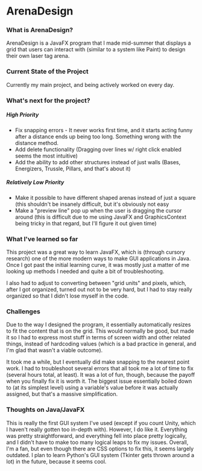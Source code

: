 # ArenaDesign
### What is ArenaDesign?

ArenaDesign is a JavaFX program that I made mid-summer that displays a grid that users can interact with 
(similar to a system like Paint) to design their own laser tag arena.

### Current State of the Project

Currently my main project, and being actively worked on every day.

### What's next for the project?

##### High Priority

- Fix snapping errors - It never works first time, and it starts acting funny after a distance ends up being too long. Something wrong with the distance method. 
- Add delete functionality (Dragging over lines w/ right click enabled seems the most intuitive)
- Add the ability to add other structures instead of just walls (Bases, Energizers, Trussle, Pillars, and that's about it)

##### Relatively Low Priority

- Make it possible to have different shaped arenas instead of just a square (this shouldn't be insanely difficult, but it's obviously not easy
- Make a "preview line" pop up when the user is dragging the cursor around (this is difficult due to me using JavaFX and GraphicsContext being tricky in that regard, but I'll figure it out given time)

### What I've learned so far

This project was a great way to learn JavaFX, which is (through cursory research) one of the more modern ways to make GUI applications
in Java. Once I got past the initial learning curve, it was mostly just a matter of me looking up methods I needed and quite a bit of 
troubleshooting.

I also had to adjust to converting between "grid units" and pixels, which, after I got organized, turned out not to be very hard, but I had to stay really organized so that I didn't lose myself in the code. 

### Challenges

Due to the way I designed the program, it essentially automatically resizes to fit the content that is on the grid. This would
normally be good, but made it so I had to express most stuff in terms of screen width and other related things, instead of 
hardcoding values (which is a bad practice in general, and I'm glad that wasn't a viable outcome). 

It took me a while, but I eventually did make snapping to the nearest point work. I had to troubleshoot several errors that all took me a lot of time to fix (several hours total, at least). It was a lot of fun, though, because the payoff when you finally fix it is worth it. The biggest issue essentially boiled down to (at its simplest level) using a variable's value before it was actually assigned, but that's a massive simplification. 

### Thoughts on Java/JavaFX

This is really the first GUI system I've used (except if you count Unity, which I haven't really gotten too in-depth with). However, I 
do like it. Everything was pretty straightforward, and everything fell into place pretty logically, and I didn't have to make too many
logical leaps to fix my issues. Overall, I'm a fan, but even though there are CSS options to fix this, it seems largely outdated. I plan
to learn Python's GUI system (Tkinter gets thrown around a lot) in the future, because it seems cool.






